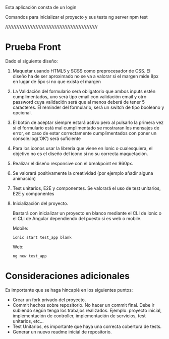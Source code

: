 Esta aplicación consta de un login

Comandos para inicializar el proyecto y sus tests
ng server
npm test

//////////////////////////////////////////////////////////

# Prueba Front

Dado el siguiente diseño:

1. Maquetar usando HTML5 y SCSS como preprocesador de CSS. El diseño ha de ser aproximado no se va a valorar si el margen mide 8px en lugar de 5px si no que exista el margen

2. La Validación del formulario será obligatorio que ambos inputs estén cumplimentados, uno será tipo email con validación email y otro password cuya validación será que al menos deberá de tener 5 caracteres. El reminder del formulario, será un switch de tipo booleano y opcional.

3. El botón de aceptar siempre estará activo pero al pulsarlo la primera vez si el formulario está mal cumplimentado se mostraran los mensajes de error, en caso de estar correctamente cumplimentados con poner un console.log(‘OK’) será suficiente

4. Para los iconos usar la librería que viene en Ionic o cualesquiera, el objetivo no es el diseño del icono si no su correcta maquetación.

5. Realizar el diseño responsive con el breakpoint en 960px.

6. Se valorará positivamente la creatividad (por ejemplo añadir alguna animación)

7. Test unitarios, E2E y componentes. Se valorará el uso de test unitarios, E2E y componentes

8. Inicialización del proyecto.

   Bastará con inicializar un proyecto en blanco mediante el CLI de Ionic o el CLI de Angular dependiendo del puesto si es web o mobile.

   Mobile:

   `ionic start test_app blank`

   Web:

   `ng new test_app`

# Consideraciones adicionales

Es importante que se haga hincapié en los siguientes puntos:

- Crear un fork privado del proyecto.
- Commit hechos sobre repositorio. No hacer un commit final. Debe ir subiendo según tenga los trabajos realizados. Ejemplo: proyecto inicial, implementación de controller, implementación de servicios, test unitarios, etc...
- Test Unitarios, es importante que haya una correcta cobertura de tests.
- Generar un nuevo readme inicial de repositorio.
